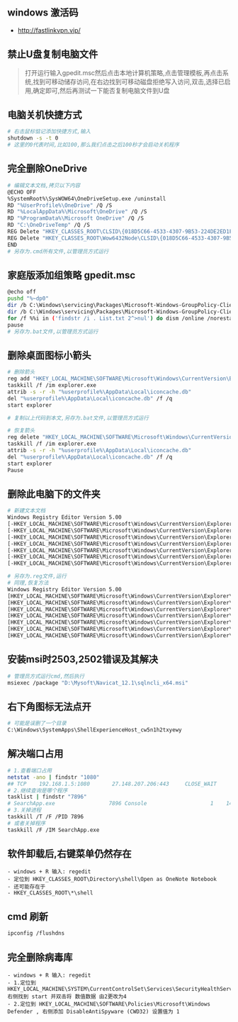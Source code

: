 ## windows 激活码

- http://fastlinkvpn.vip/

## 禁止U盘复制电脑文件
> 打开运行输入gpedit.msc然后点击本地计算机策略,点击管理模板,再点击系统,找到可移动储存访问,在右边找到可移动磁盘拒绝写入访问,双击,选择已启用,确定即可,然后再测试一下能否复制电脑文件到U盘

## 电脑关机快捷方式
```sh
# 右击鼠标惦记添加快捷方式,输入
shutdown -s -t 0
# 这里的0代表时间,比如100,那么我们点击之后100秒才会启动关机程序
```

## 完全删除OneDrive
```sh
# 编辑文本文档,拷贝以下内容
@ECHO OFF
%SystemRoot%\SysWOW64\OneDriveSetup.exe /uninstall
RD "%UserProfile%\OneDrive" /Q /S
RD "%LocalAppData%\Microsoft\OneDrive" /Q /S
RD "%ProgramData%\Microsoft OneDrive" /Q /S
RD "C:\OneDriveTemp" /Q /S
REG Delete "HKEY_CLASSES_ROOT\CLSID\{018D5C66-4533-4307-9B53-224DE2ED1FE6}" /f
REG Delete "HKEY_CLASSES_ROOT\Wow6432Node\CLSID\{018D5C66-4533-4307-9B53-224DE2ED1FE6}" /f
END
# 另存为.cmd所有文件,以管理员方式运行
```

## 家庭版添加组策略 gpedit.msc
```sh
@echo off
pushd "%~dp0"
dir /b C:\Windows\servicing\Packages\Microsoft-Windows-GroupPolicy-ClientExtensions-Package~3*.mum >List.txt
dir /b C:\Windows\servicing\Packages\Microsoft-Windows-GroupPolicy-ClientTools-Package~3*.mum >>List.txt
for /f %%i in ('findstr /i . List.txt 2^>nul') do dism /online /norestart /add-package:"C:\Windows\servicing\Packages\%%i"
pause
# 另存为.bat文件,以管理员方式运行
```

## 删除桌面图标小箭头
```sh
# 删除箭头
reg add "HKEY_LOCAL_MACHINE\SOFTWARE\Microsoft\Windows\CurrentVersion\Explorer\Shell Icons" /v 29 /d "%systemroot%\system32\imageres.dll,197" /t reg_sz /f
taskkill /f /im explorer.exe
attrib -s -r -h "%userprofile%\AppData\Local\iconcache.db"
del "%userprofile%\AppData\Local\iconcache.db" /f /q
start explorer

# 复制以上代码到本文,另存为.bat文件,以管理员方式运行

# 恢复箭头
reg delete "HKEY_LOCAL_MACHINE\SOFTWARE\Microsoft\Windows\CurrentVersion\Explorer\Shell Icons" /v 29 /f
taskkill /f /im explorer.exe
attrib -s -r -h "%userprofile%\AppData\Local\iconcache.db"
del "%userprofile%\AppData\Local\iconcache.db" /f /q
start explorer
Pause
```

## 删除此电脑下的文件夹
```sh
# 新建文本文档
Windows Registry Editor Version 5.00
[-HKEY_LOCAL_MACHINE\SOFTWARE\Microsoft\Windows\CurrentVersion\Explorer\MyComputer\NameSpace\{f86fa3ab-70d2-4fc7-9c99-fcbf05467f3a}]
[-HKEY_LOCAL_MACHINE\SOFTWARE\Microsoft\Windows\CurrentVersion\Explorer\MyComputer\NameSpace\{d3162b92-9365-467a-956b-92703aca08af}]
[-HKEY_LOCAL_MACHINE\SOFTWARE\Microsoft\Windows\CurrentVersion\Explorer\MyComputer\NameSpace\{B4BFCC3A-DB2C-424C-B029-7FE99A87C641}]
[-HKEY_LOCAL_MACHINE\SOFTWARE\Microsoft\Windows\CurrentVersion\Explorer\MyComputer\NameSpace\{3dfdf296-dbec-4fb4-81d1-6a3438bcf4de}]
[-HKEY_LOCAL_MACHINE\SOFTWARE\Microsoft\Windows\CurrentVersion\Explorer\MyComputer\NameSpace\{088e3905-0323-4b02-9826-5d99428e115f}]
[-HKEY_LOCAL_MACHINE\SOFTWARE\Microsoft\Windows\CurrentVersion\Explorer\MyComputer\NameSpace\{24ad3ad4-a569-4530-98e1-ab02f9417aa8}]
[-HKEY_LOCAL_MACHINE\SOFTWARE\Microsoft\Windows\CurrentVersion\Explorer\MyComputer\NameSpace\{0DB7E03F-FC29-4DC6-9020-FF41B59E513A}]

# 另存为.reg文件,运行
# 同理,恢复方法
Windows Registry Editor Version 5.00
[HKEY_LOCAL_MACHINE\SOFTWARE\Microsoft\Windows\CurrentVersion\Explorer\MyComputer\NameSpace\{f86fa3ab-70d2-4fc7-9c99-fcbf05467f3a}]
[HKEY_LOCAL_MACHINE\SOFTWARE\Microsoft\Windows\CurrentVersion\Explorer\MyComputer\NameSpace\{d3162b92-9365-467a-956b-92703aca08af}]
[HKEY_LOCAL_MACHINE\SOFTWARE\Microsoft\Windows\CurrentVersion\Explorer\MyComputer\NameSpace\{B4BFCC3A-DB2C-424C-B029-7FE99A87C641}]
[HKEY_LOCAL_MACHINE\SOFTWARE\Microsoft\Windows\CurrentVersion\Explorer\MyComputer\NameSpace\{3dfdf296-dbec-4fb4-81d1-6a3438bcf4de}]
[HKEY_LOCAL_MACHINE\SOFTWARE\Microsoft\Windows\CurrentVersion\Explorer\MyComputer\NameSpace\{088e3905-0323-4b02-9826-5d99428e115f}]
[HKEY_LOCAL_MACHINE\SOFTWARE\Microsoft\Windows\CurrentVersion\Explorer\MyComputer\NameSpace\{24ad3ad4-a569-4530-98e1-ab02f9417aa8}]
[HKEY_LOCAL_MACHINE\SOFTWARE\Microsoft\Windows\CurrentVersion\Explorer\MyComputer\NameSpace\{0DB7E03F-FC29-4DC6-9020-FF41B59E513A}]
```

## 安装msi时2503,2502错误及其解决
```sh
# 管理员方式运行cmd,然后执行
msiexec /package "D:\Mysoft\Navicat_12.1\sqlncli_x64.msi"
```

## 右下角图标无法点开
```sh
# 可能是误删了一个目录
C:\Windows\SystemApps\ShellExperienceHost_cw5n1h2txyewy
```

## 解决端口占用
```sh
# 1.查看端口占用
netstat -ano | findstr "1080"
## TCP    192.168.1.5:1080       27.148.207.206:443     CLOSE_WAIT      7896
# 2.继续查询是哪个程序
tasklist | findstr "7896"
# SearchApp.exe                 7896 Console                    1    146,040 K
# 3.关掉进程
taskkill /T /F /PID 7896
# 或者关掉程序
taskkill /F /IM SearchApp.exe
```

## 软件卸载后,右键菜单仍然存在
    - windows + R 输入: regedit
    - 定位到 HKEY_CLASSES_ROOT\Directory\shell\Open as OneNote Notebook
    - 还可能存在于
    - HKEY_CLASSES_ROOT\*\shell

## cmd 刷新
```sh
ipconfig /flushdns
```

## 完全删除病毒库
    - windows + R 输入: regedit
    - 1.定位到 HKEY_LOCAL_MACHINE\SYSTEM\CurrentControlSet\Services\SecurityHealthService,右侧找到 start 并双击将 数值数据 由2更改为4
    - 2.定位到 HKEY_LOCAL_MACHINE\SOFTWARE\Policies\Microsoft\Windows Defender , 右侧添加 DisableAntiSpyware (CWD32) 设置值为 1
